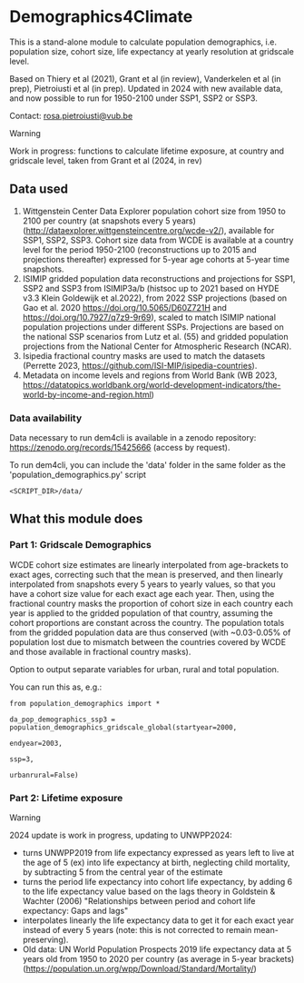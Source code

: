 # Demographics4Climate

This is a stand-alone module to calculate population demographics, i.e. population size, cohort size, life expectancy at yearly resolution at gridscale level.

Based on Thiery et al (2021), Grant et al (in review), Vanderkelen et al (in prep), Pietroiusti et al (in prep). Updated in 2024 with new available data, and now possible to run for 1950-2100 under SSP1, SSP2 or SSP3. 

Contact: rosa.pietroiusti@vub.be

> [!WARNING]
> Work in progress: functions to calculate lifetime exposure, at country and gridscale level, taken from Grant et al (2024, in rev)

## Data used


1. Wittgenstein Center Data Explorer population cohort size from 1950 to 2100 per country (at snapshots every 5 years) (http://dataexplorer.wittgensteincentre.org/wcde-v2/), available for SSP1, SSP2, SSP3. Cohort size data from WCDE is available at a country level for the period 1950-2100 (reconstructions up to 2015 and projections thereafter) expressed for 5-year age cohorts at 5-year time snapshots.
2. ISIMIP gridded population data reconstructions and projections for SSP1, SSP2 and SSP3 from ISIMIP3a/b (histsoc up to 2021 based on HYDE v3.3 
Klein Goldewijk et al.2022), from 2022 SSP projections (based on Gao et al. 2020 https://doi.org/10.5065/D60Z721H and https://doi.org/10.7927/q7z9-9r69), scaled to match ISIMIP national population projections under different SSPs. Projections are based on the national SSP scenarios from Lutz et al. (55) and gridded population projections from the National Center for Atmospheric Research (NCAR).
3. Isipedia fractional country masks are used to match the datasets (Perrette 2023, https://github.com/ISI-MIP/isipedia-countries). 
4. Metadata on income levels and regions from World Bank (WB 2023, https://datatopics.worldbank.org/world-development-indicators/the-world-by-income-and-region.html)

### Data availability 

Data necessary to run dem4cli is available in a zenodo repository: https://zenodo.org/records/15425666 (access by request). 

To run dem4cli, you can include the 'data' folder in the same folder as the 'population_demographics.py' script

```
<SCRIPT_DIR>/data/
```


## What this module does 

### Part 1: Gridscale Demographics 

WCDE cohort size estimates are linearly interpolated from age-brackets to exact ages, correcting such that the mean is preserved, and then linearly interpolated from snapshots every 5 years to yearly values, so that you have a cohort size value for each exact age each year. Then, using the fractional country masks the proportion of cohort size in each country each year is applied to the gridded population of that country, assuming the cohort proportions are constant across the country. The population totals from the gridded population data are thus conserved (with ~0.03-0.05% of population lost due to mismatch between the countries covered by WCDE and those available in fractional country masks). 

Option to output separate variables for urban, rural and total population.

You can run this as, e.g.:

```
from population_demographics import * 

da_pop_demographics_ssp3 = population_demographics_gridscale_global(startyear=2000,
                                                                    endyear=2003,
                                                                    ssp=3,
                                                                    urbanrural=False) 
```


 ### Part 2: Lifetime exposure
 
> [!WARNING]
> 2024 update is work in progress, updating to UNWPP2024:
> - turns UNWPP2019 from life expectancy expressed as years left to live at the age of 5 (ex) into  life expectancy at birth, neglecting child mortality, by subtracting 5 from the central year of the estimate
>  - turns the period life expectancy into cohort life expectancy, by adding 6 to the life expectancy value based on the lags theory in Goldstein & Wachter (2006) "Relationships between period and cohort life expectancy: Gaps and lags"
>  - interpolates linearly the life expectancy data to get it for each exact year instead of every 5 years (note: this is not corrected to remain mean-preserving).
>  - Old data: UN World Population Prospects 2019 life expectancy data at 5 years old from 1950 to 2020 per country (as average in 5-year brackets) (https://population.un.org/wpp/Download/Standard/Mortality/)

